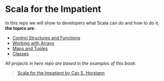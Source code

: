 Scala for the Impatient
=======================
In this repo we will show to developers what Scala can do and how to do it, **the topics are**:

* [Control Structures and Functions](https://github.com/robsonoduarte/learn-scala/tree/master/scala-for-the-impatient/scala-control-structures-functions)
* [Working with Arrays](https://github.com/robsonoduarte/learn-scala/tree/master/scala-for-the-impatient/scala-working-with-arrays)
* [Maps and Tuples](https://github.com/robsonoduarte/learn-scala/tree/master/scala-for-the-impatient/scala-maps-tuples)
* [Classes](https://github.com/robsonoduarte/learn-scala/tree/master/scala-for-the-impatient/scala-classes)


*All projects in here repo are based in the examples of this book:*

> [Scala for the Impatient by Cay S. Horstann](http://www.horstmann.com/scala/index.html)
